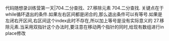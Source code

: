 代码随想录训练营第一天|704.二分查找、27.移除元素
704.二分查找. 关键点在于while循环退出的条件.如果左右区间都是闭合的,那么退出条件可以有等号.如果是左闭右开区间,右区间这个index此时不存在,所以加上等号是没有实际意义的
27.移除元素.当采用双指针这个办法时,要注意在移动两个指针的同时,给现有数组进行in place修改
